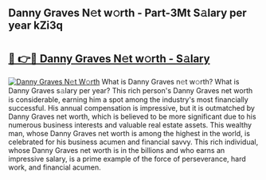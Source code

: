 ## Danny Graves N𝚎t w𝚘rth - Part-3Mt S𝚊lary per year kZi3q

# <h2><a href="http://gc3dmu.nevu.top/?p=Danny+Graves">🔗 👉🔴 Danny Graves N𝚎t w𝚘rth - S𝚊lary</a></h2>

[![Danny Graves N𝚎t W𝚘rth](https://i.imgur.com/Oavwk0R.jpeg)](http://gc3dmu.nevu.top/?p=Danny+Graves)
What is Danny Graves n𝚎t w𝚘rth? What is Danny Graves s𝚊lary per year?
This rich person's Danny Graves net worth is considerable, earning him a spot among the industry's most financially successful. His annual compensation is impressive, but it is outmatched by Danny Graves net worth, which is believed to be more significant due to his numerous business interests and valuable real estate assets. This wealthy man, whose Danny Graves net worth is among the highest in the world, is celebrated for his business acumen and financial savvy. This rich individual, whose Danny Graves net worth is in the billions and who earns an impressive salary, is a prime example of the force of perseverance, hard work, and financial acumen.
